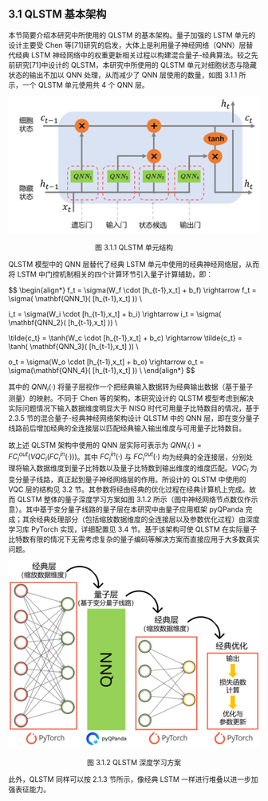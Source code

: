 ## 3.1 QLSTM 基本架构

本节简要介绍本研究中所使用的 QLSTM 的基本架构。量子加强的 LSTM 单元的设计主要受 Chen 等[71]研究的启发，大体上是利用量子神经网络（QNN）层替代经典 LSTM 神经网络中的权重更新相关过程以构建混合量子-经典算法。较之先前研究[71]中设计的 QLSTM，本研究中所使用的 QLSTM 单元对细胞状态与隐藏状态的输出不加以 QNN 处理，从而减少了 QNN 层使用的数量，如图 3.1.1 所示，一个 QLSTM 单元使用共 4 个 QNN 层。

<center>
<img src="../../Image/3/3.1/1.png">
    
<label>图 3.1.1 QLSTM 单元结构</label>
</center>

QLSTM 模型中的 QNN 层替代了经典 LSTM 单元中使用的经典神经网络层，从而将 LSTM 中门控机制相关的四个计算环节引入量子计算辅助，即：

$$
\begin{align*}
f_t = \sigma(W_f \cdot [h_{t-1},x_t] + b_f) \rightarrow f_t  = \sigma( \mathbf{QNN_1}( [h_{t-1},x_t] )) \\

i_t = \sigma(W_i \cdot [h_{t-1},x_t] + b_i) \rightarrow  i_t  = \sigma( \mathbf{QNN_2}( [h_{t-1},x_t] )) \\

\tilde{c_t} = \tanh(W_c \cdot [h_{t-1},x_t] + b_c) \rightarrow  \tilde{c_t}  = \tanh( \mathbf{QNN_3}( [h_{t-1},x_t] )) \\

o_t = \sigma(W_o \cdot [h_{t-1},x_t] + b_o) \rightarrow o_t  = \sigma(\mathbf{QNN_4}( [h_{t-1},x_t] )) \\
\end{align*}
$$

其中的 $QNN_i(·)$ 将量子层视作一个把经典输入数据转为经典输出数据（基于量子测量）的映射。不同于 Chen 等的架构，本研究设计的 QLSTM 模型考虑到解决实际问题情况下输入数据维度明显大于 NISQ 时代可用量子比特数目的情况，基于 2.3.5 节的混合量子-经典神经网络架构设计 QLSTM 中的 QNN 层，即在变分量子线路前后增加经典的全连接层以匹配经典输入输出维度与可用量子比特数目。

故上述 QLSTM 架构中使用的 QNN 层实际可表示为 $QNN_i(·) = FC_i^{out}( VQC_i ( FC_i^{in}(·) ))$。其中 $FC_i^{in}(·)$ 与 $FC_i^{out}(·)$ 均为经典的全连接层，分别处理将输入数据维度到量子比特数以及量子比特数到输出维度的维度匹配。$VQC_i$ 为变分量子线路，真正起到量子神经网络层的作用。所设计的 QLSTM 中使用的 VQC 层的结构见 3.2 节。其参数将经由经典的优化过程在经典计算机上完成。故而 QLSTM 整体的量子深度学习方案如图 3.1.2 所示（图中神经网络节点数仅作示意）。其中基于变分量子线路的量子层在本研究中由量子应用框架 pyQPanda 完成；其余经典处理部分（包括缩放数据维度的全连接层以及参数优化过程）由深度学习库 PyTorch 实现，详细配置见 3.4 节。基于该架构可使 QLSTM 在实际量子比特数有限的情况下无需考虑复杂的量子编码等解决方案而直接应用于大多数真实问题。

<center>
<img src="../../Image/3/3.1/2.png" >
    
<label>图 3.1.2 QLSTM 深度学习方案</label>
</center>

此外，QLSTM 同样可以按 2.1.3 节所示，像经典 LSTM 一样进行堆叠以进一步加强表征能力。